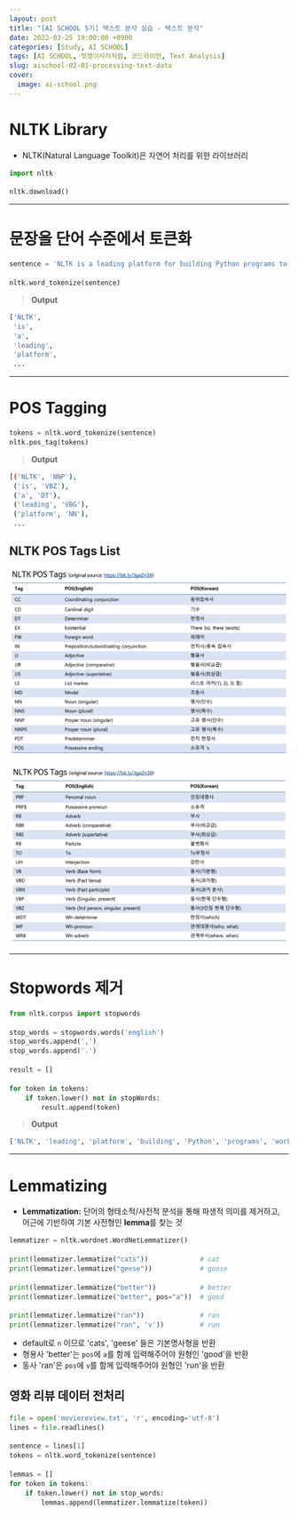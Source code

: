 ```yaml
---
layout: post
title: "[AI SCHOOL 5기] 텍스트 분석 실습 - 텍스트 분석"
date: 2022-03-25 19:00:00 +0900
categories: [Study, AI SCHOOL]
tags: [AI SCHOOL, 멋쟁이사자처럼, 코드라이언, Text Analysis]
slug: aischool-02-01-processing-text-data
cover:
  image: ai-school.png
---
```


# NLTK Library
- NLTK(Natural Language Toolkit)은 자연어 처리를 위한 라이브러리

```python
import nltk

nltk.download()
```

---

# 문장을 단어 수준에서 토큰화

```python
sentence = 'NLTK is a leading platform for building Python programs to work with human language data. It provides easy-to-use interfaces to over 50 corpora and lexical resources such as WordNet, along with a suite of text processing libraries for classification, tokenization, stemming, tagging, parsing, and semantic reasoning, wrappers for industrial-strength NLP libraries, and an active discussion forum.'

nltk.word_tokenize(sentence)
```

> **Output**

```bash
['NLTK',
 'is',
 'a',
 'leading',
 'platform',
 ...
```

---

# POS Tagging

```python
tokens = nltk.word_tokenize(sentence)
nltk.pos_tag(tokens)
```

> **Output**
```bash
[('NLTK', 'NNP'),
 ('is', 'VBZ'),
 ('a', 'DT'),
 ('leading', 'VBG'),
 ('platform', 'NN'),
 ...
```

## NLTK POS Tags List

![nltk-pos-tags-1](https://github.com/minyeamer/til/blob/main/.media/activities/ai-school/02-text-analysis/01-processing-text-data/nltk-pos-tags-1.png?raw=true)

![nltk-pos-tags-2](https://github.com/minyeamer/til/blob/main/.media/activities/ai-school/02-text-analysis/01-processing-text-data/nltk-pos-tags-2.png?raw=true)

---

# Stopwords 제거

```python
from nltk.corpus import stopwords

stop_words = stopwords.words('english')
stop_words.append(',')
stop_words.append('.')

result = []

for token in tokens:
    if token.lower() not in stopWords:
        result.append(token)
```

> **Output**

```python
['NLTK', 'leading', 'platform', 'building', 'Python', 'programs', 'work', 'human', 'language', 'data', 'provides', 'easy-to-use', 'interfaces', '50', 'corpora', 'lexical', 'resources', 'WordNet', 'along', 'suite', 'text', 'processing', 'libraries', 'classification', 'tokenization', 'stemming', 'tagging', 'parsing', 'semantic', 'reasoning', 'wrappers', 'industrial-strength', 'NLP', 'libraries', 'active', 'discussion', 'forum']
```

---

# Lemmatizing
- **Lemmatization:** 단어의 형태소적/사전적 분석을 통해 파생적 의미를 제거하고,   
어근에 기반하여 기본 사전형인 **lemma**를 찾는 것

```python
lemmatizer = nltk.wordnet.WordNetLemmatizer()

print(lemmatizer.lemmatize("cats"))             # cat
print(lemmatizer.lemmatize("geese"))            # goose

print(lemmatizer.lemmatize("better"))           # better
print(lemmatizer.lemmatize("better", pos="a"))  # good

print(lemmatizer.lemmatize("ran"))              # ran
print(lemmatizer.lemmatize("ran", 'v'))         # run
```

- default로 `n` 이므로 'cats', 'geese' 들은 기본명사형을 반환
- 형용사 'better'는 `pos`에 `a`를 함께 입력해주어야 원형인 'good'을 반환
- 동사 'ran'은 `pos`에 `v`를 함께 입력해주어야 원형인 'run'을 반환

## 영화 리뷰 데이터 전처리

```python
file = open('moviereview.txt', 'r', encoding='utf-8')
lines = file.readlines()

sentence = lines[1]
tokens = nltk.word_tokenize(sentence)

lemmas = []
for token in tokens:
    if token.lower() not in stop_words:
        lemmas.append(lemmatizer.lemmatize(token))
```